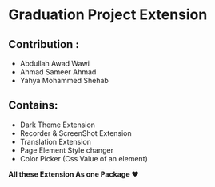 <h1>Graduation Project Extension</h1>

<h2>Contribution :</h2>
<ul>
 <li>Abdullah Awad Wawi</li>

<li>Ahmad Sameer Ahmad</li>

<li>Yahya Mohammed Shehab</li>
</ul>
<h2>Contains:</h2>
<ul>
<li>Dark Theme Extension</li>
 
<li>Recorder & ScreenShot Extension</li>

<li>Translation Extension</li>

<li>Page Element Style changer</li>

<li>Color Picker (Css Value of an element)</li>
</ul>

<strong>All these Extension As one Package :heart:</strong>
